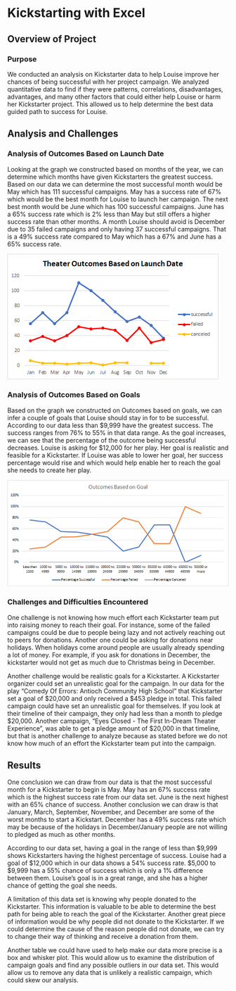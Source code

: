 # Kickstarting with Excel

## Overview of Project

### Purpose
We conducted an analysis on Kickstarter data to help Louise improve her chances of being successful with her project campaign. We analyzed quantitative data to find if they were patterns, correlations, disadvantages, advantages, and many other factors that could either help Louise or harm her Kickstarter project. This allowed us to help determine the best data guided path to success for Louise.
## Analysis and Challenges

### Analysis of Outcomes Based on Launch Date
Looking at the graph we constructed based on months of the year, we can determine which months have given Kickstarters the greatest success. Based on our data we can determine the most successful month would be May which has 111 successful campaigns. May has a success rate of 67% which would be the best month for Louise to launch her campaign. 
The next best month would be June which has 100 successful campaigns. June has a 65% success rate which is 2% less than May but still offers a higher success rate than other months. A month Louise should avoid is December due to 35 failed campaigns and only having 37 successful campaigns. That is a 49% success rate compared to May which has a 67% and June has a 65% success rate. 

![ Theater_Outcomes_vs_Launch]( https://github.com/NickFoley47/Kickstarter-analysis/blob/main/Resources/Theater_Outcomes_vs_Launch.png)

### Analysis of Outcomes Based on Goals
Based on the graph we constructed on Outcomes based on goals, we can infer a couple of goals that Louise should stay in for to be successful. According to our data less than $9,999 have the greatest success. The success ranges from 76% to 55% in that data range. As the goal increases, we can see that the percentage of the outcome being successful decreases. Louise is asking for $12,000 for her play. Her goal is realistic and feasible for a Kickstarter. If Louise was able to lower her goal, her success percentage would rise and which would help enable her to reach the goal she needs to create her play.

![Outcomes_vs_Goals](https://github.com/NickFoley47/Kickstarter-analysis/blob/main/Resources/Outcomes_vs_Goals.png)
### Challenges and Difficulties Encountered
One challenge is not knowing how much effort each Kickstarter team put into raising money to reach their goal. For instance, some of the failed campaigns could be due to people being lazy and not actively reaching out to peers for donations. Another one could be asking for donations near holidays. When holidays come around people are usually already spending a lot of money. For example, if you ask for donations in December, the kickstarter would not get as much due to Christmas being in December. 
  
Another challenge would be realistic goals for a Kickstarter. A Kickstarter organizer could set an unrealistic goal for the campaign. In our data for the play “Comedy Of Errors: Antioch Community High School” that Kickstarter set a goal of $20,000 and only received a $453 pledge in total. This failed campaign could have set an unrealistic goal for themselves. If you look at their timeline of their campaign, they only had less than a month to pledge $20,000.  Another campaign, “Eyes Closed - The First In-Dream Theater Experience”, was able to get a pledge amount of $20,000 in that timeline, but that is another challenge to analyze because as stated before we do not know how much of an effort the Kickstarter team put into the campaign. 
## Results

One conclusion we can draw from our data is that the most successful month for a Kickstarter to begin is May. May has an 67% success rate which is the highest success rate from our data set. June is the next highest with an 65% chance of success. 
Another conclusion we can draw is that January, March, September, November, and December are some of the worst months to start a Kickstart. December has a 49% success rate which may be because of the holidays in December/January people are not willing to pledged as much as other months. 

According to our data set, having a goal in the range of less than $9,999 shows Kickstarters having the highest percentage of success. Louise had a goal of $12,000 which in our data shows a 54% success rate. $5,000 to $9,999 has a 55% chance of success which is only a 1% difference between them. Louise’s goal is in a great range, and she has a higher chance of getting the goal she needs. 

A limitation of this data set is knowing why people donated to the Kickstarter. This information is valuable to be able to determine the best path for being able to reach the goal of the Kickstarter. Another great piece of information would be why people did not donate to the Kickstarter. If we could determine the cause of the reason people did not donate, we can try to change their way of thinking and receive a donation from them.

Another table we could have used to help make our data more precise is a box and whisker plot. This would allow us to examine the distribution of campaign goals and find any possible outliers in our data set. This would allow us to remove any data that is unlikely a realistic campaign, which could skew our analysis. 

